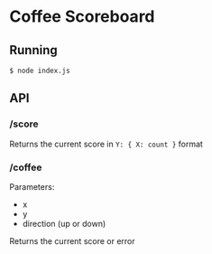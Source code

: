# Coffee Scoreboard

## Running

    $ node index.js


## API

### /score

Returns the current score in `Y: { X: count }` format

### /coffee

Parameters:
* x
* y
* direction (up or down)

Returns the current score or error
